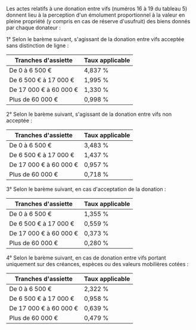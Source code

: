 Les actes relatifs à une donation entre vifs (numéros 16 à 19 du tableau 5) donnent lieu à la perception d'un émolument proportionnel à la valeur en pleine propriété (y compris en cas de réserve d'usufruit) des biens donnés par chaque donateur :

1° Selon le barème suivant, s'agissant de la donation entre vifs acceptée sans distinction de ligne :

| Tranches d'assiette | Taux applicable |
| --- | --- |
| De 0 à 6 500 € | 4,837 % |
| De 6 500 € à 17 000 € | 1,995 % |
| De 17 000 € à 60 000 € | 1,330 % |
| Plus de 60 000 € | 0,998 % |

2° Selon le barème suivant, s'agissant de la donation entre vifs non acceptée :

| Tranches d'assiette | Taux applicable |
| --- | --- |
| De 0 à 6 500 € | 3,483 % |
| De 6 500 € à 17 000 € | 1,437 % |
| De 17 000 € à 60 000 € | 0,957 % |
| Plus de 60 000 € | 0,718 % |

3° Selon le barème suivant, en cas d'acceptation de la donation :

| Tranches d'assiette | Taux applicable |
| --- | --- |
| De 0 à 6 500 € | 1,355 % |
| De 6 500 € à 17 000 € | 0,559 % |
| De 17 000 € à 60 000 € | 0,373 % |
| Plus de 60 000 € | 0,280 % |

4° Selon le barème suivant, en cas de donation entre vifs portant uniquement sur des créances, espèces ou des valeurs mobilières cotées :

| Tranches d'assiette | Taux applicable |
| --- | --- |
| De 0 à 6 500 € | 2,322 % |
| De 6 500 € à 17 000 € | 0,958 % |
| De 17 000 € à 60 000 € | 0,639 % |
| Plus de 60 000 € | 0,479 % |
